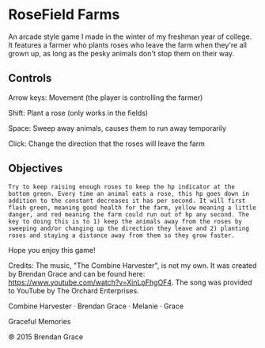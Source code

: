# RoseField Farms

 An arcade style game I made in the winter of my freshman year of college. It features a farmer who plants roses who leave the farm when they're all grown up, as long as the pesky animals don't stop them on their way.
 
 ## Controls
 
Arrow keys: Movement (the player is controlling the farmer)

Shift: Plant a rose (only works in the fields)

Space: Sweep away animals, causes them to run away temporarily

Click: Change the direction that the roses will leave the farm

## Objectives

    Try to keep raising enough roses to keep the hp indicator at the bottom green. Every time an animal eats a rose, this hp goes down in addition to the constant decreases it has per second. It will first flash green, meaning good health for the farm, yellow meaning a little danger, and red meaning the farm could run out of hp any second. The key to doing this is to 1) keep the animals away from the roses by sweeping and/or changing up the direction they leave and 2) planting roses and staying a distance away from them so they grow faster.

Hope you enjoy this game!

Credits:
The music, "The Combine Harvester", is not my own. It was created by Brendan Grace and can be found here: https://www.youtube.com/watch?v=XinLpFhgOF4. The song was provided to YouTube by The Orchard Enterprises. 

Combine Harvester · Brendan Grace · Melanie · Grace

Graceful Memories

℗ 2015 Brendan Grace
